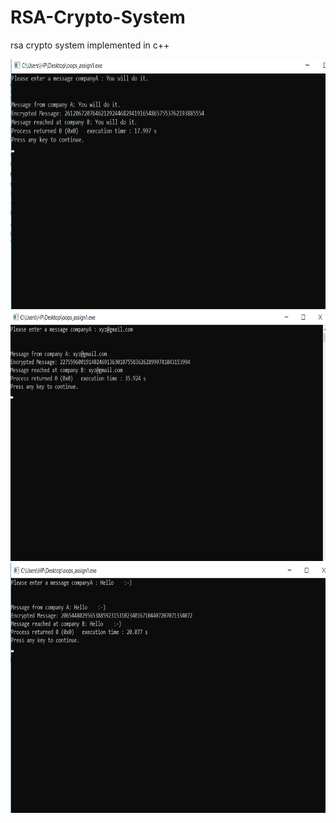 # RSA-Crypto-System
rsa crypto system implemented in c++



<img src="Output Files/Screenshot 2019-09-15 10.35.55.png" width="600" height="400"/>


<img src="Output Files/Screenshot 2019-09-15 10.36.50.png" width="600" height="400"/>


<img src="Output Files/Screenshot 2019-09-15 10.37.34.png" width="600" height="400"/>
